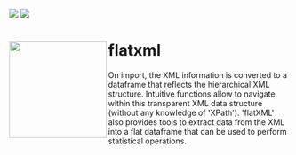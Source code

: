 [![](https://www.r-pkg.org/badges/version/flatxml)](https://CRAN.R-project.org/package=flatxml)
[![](https://cranlogs.r-pkg.org/badges/flatxml)](https://www.r-pkg.org/pkg/flatxml)


# flatxml <img src="http://www.zuckarelli.de/flatxml/flatxml-sticker-pkgdown.png" align="left" width="175px" />

On import, the XML information is converted to a dataframe that reflects the hierarchical XML structure. Intuitive functions allow to navigate within this transparent XML data structure (without any knowledge of 'XPath'). 'flatXML' also provides tools to extract data from the XML into a flat dataframe that can be used to perform statistical operations.
